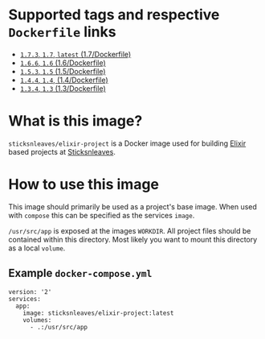 # Supported tags and respective `Dockerfile` links

* [`1.7.3`, `1.7`, `latest` (1.7/Dockerfile)](https://github.com/sticksnleaves/docker-elixir-project/blob/4a7ab3add70f7825d7763ef83aed8c1a253f2163/Dockerfile)
* [`1.6.6`, `1.6` (1.6/Dockerfile)](https://github.com/sticksnleaves/docker-elixir-project/blob/8fe681365cc71d868c8458dcdece4afbde66c97e/Dockerfile)
* [`1.5.3`, `1.5` (1.5/Dockerfile)](https://github.com/sticksnleaves/docker-elixir-project/blob/873821310a246daa9463e181db6211cabf04c9f3/Dockerfile)
* [`1.4.4`, `1.4`, (1.4/Dockerfile)](https://github.com/sticksnleaves/docker-elixir-project/blob/01c1fd4941a70f6b996d3232a6a8c7f3ef3b4ad6/Dockerfile)
* [`1.3.4`, `1.3` (1.3/Dockerfile)](https://github.com/sticksnleaves/docker-elixir-project/blob/13e093b5cbc2866a26c2578d94312a08faa60f8a/Dockerfile)

# What is this image?

`sticksnleaves/elixir-project` is a Docker image used for building
[Elixir](http://elixir-lang.org/) based projects at
[Sticksnleaves](http://www.sticksnleaves.com).

# How to use this image

This image should primarily be used as a project's base image. When used with
`compose` this can be specified as the services `image`.

`/usr/src/app` is exposed at the images `WORKDIR`. All project files should
be contained within this directory. Most likely you want to mount this directory
as a local `volume`.

## Example `docker-compose.yml`

```
version: '2'
services:
  app:
    image: sticksnleaves/elixir-project:latest
    volumes:
      - .:/usr/src/app
```
